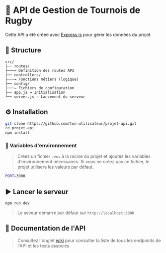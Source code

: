 # 🏉 API de Gestion de Tournois de Rugby

Cette API a été créée avec [Express.js](https://expressjs.com/) pour gérer les données du projet.

## 📁 Structure
```
src/
├── routes/ 
├───→ Définition des routes API
├── controllers/ 
├───→ Fonctions métiers (logique)
├── config/
├───→ Fichiers de configuration
├── app.js → Initialisation
└── server.js → Lancement du serveur
```

## ⚙️ Installation

```bash
git clone https://github.com/ton-utilisateur/projet-api.git
cd projet-api
npm install
```

### 🔑 Variables d'environnement
> Créez un fichier `.env` à la racine du projet et ajoutez les variables d'environnement nécessaires. Si vous ne créez pas ce fichier, le projet utilisera les valeurs par défaut.

```bash
PORT=3000
```

## ▶️ Lancer le serveur
```bash
npm run dev
```
> Le seveur démarre par défaut sur `http://localhost:3000`

## 🧪 Documentation de l'API
> Consultez l'onglet [wiki](https://github.com/AC-AVIRON-CASTRAIS-RUGBY/api/wiki) pour consulter la liste de tous les endpoints de l'API et les tests associés.

